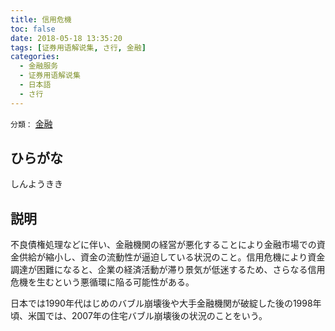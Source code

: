 ```yaml
---
title: 信用危機
toc: false
date: 2018-05-18 13:35:20
tags: [证券用语解说集, さ行, 金融]
categories:
  - 金融服务
  - 证券用语解说集
  - 日本語
  - さ行
---
```


`分類：` [金融](/tags/金融/)

## ひらがな

しんようきき

## 説明

不良債権処理などに伴い、金融機関の経営が悪化することにより金融市場での資金供給が縮小し、資金の流動性が逼迫している状況のこと。信用危機により資金調達が困難になると、企業の経済活動が滞り景気が低迷するため、さらなる信用危機を生むという悪循環に陥る可能性がある。

日本では1990年代はじめのバブル崩壊後や大手金融機関が破綻した後の1998年頃、米国では、2007年の住宅バブル崩壊後の状況のことをいう。
